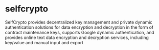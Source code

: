 # selfcrypto
SelfCrypto provides decentralized key management and private dynamic authentication solutions for data encryption and decryption in the form of contract maintenance keys, supports Google dynamic authentication, and provides online text data encryption and decryption services, including key/value and manual input and export
